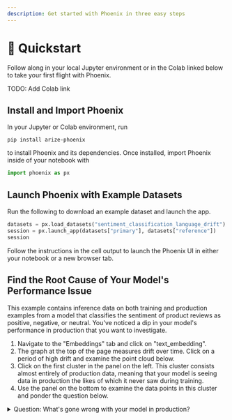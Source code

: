 ```yaml
---
description: Get started with Phoenix in three easy steps
---
```


# 🚀 Quickstart

Follow along in your local Jupyter environment or in the Colab linked below to take your first flight with Phoenix.

TODO: Add Colab link

## Install and Import Phoenix

In your Jupyter or Colab environment, run

```
pip install arize-phoenix
```

to install Phoenix and its dependencies. Once installed, import Phoenix inside of your notebook with

```python
import phoenix as px
```

## Launch Phoenix with Example Datasets

Run the following to download an example dataset and launch the app.

```python
datasets = px.load_datasets("sentiment_classification_language_drift")
session = px.launch_app(datasets["primary"], datasets["reference"])
session
```

Follow the instructions in the cell output to launch the Phoenix UI in either your notebook or a new browser tab.

## Find the Root Cause of Your Model's Performance Issue

This example contains inference data on both training and production examples from a model that classifies the sentiment of product reviews as positive, negative, or neutral. You've noticed a dip in your model's performance in production that you want to investigate.

1. Navigate to the "Embeddings" tab and click on "text\_embedding".
2. The graph at the top of the page measures drift over time. Click on a period of high drift and examine the point cloud below.
3. Click on the first cluster in the panel on the left. This cluster consists almost entirely of production data, meaning that your model is seeing data in production the likes of which it never saw during training.
4. Use the panel on the bottom to examine the data points in this cluster and ponder the question below.

<details>

<summary>Question: What's gone wrong with your model in production?</summary>

**Answer:** Your model was fine-tuned on examples of labeled product reviews in English. In production, however, your model is encountering product reviews in Spanish whose sentiment it cannot correctly predict.

</details>

